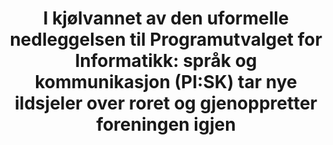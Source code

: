 ---
title: |
  I kjølvannet av den uformelle nedleggelsen til Programutvalget for Informatikk: språk og kommunikasjon (PI:SK) tar nye ildsjeler over roret og gjenoppretter foreningen igjen
tags: pisk
year: 2014
view: none
---